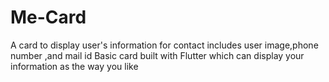 # Me-Card
A card to display user's information for contact includes user image,phone number ,and mail id
Basic card built with Flutter which can display your information as the way you like
